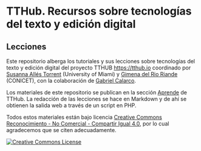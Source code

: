 # TTHub. Recursos sobre tecnologías del texto y edición digital

## Lecciones 

Este repositorio alberga los tutoriales y sus lecciones sobre tecnologías del texto y edición digital del proyecto TTHUB <https://tthub.io> coordinado por [Susanna Allés Torrent](http://susannalles.com) (University of Miami) y [Gimena del Rio Riande](https://www.aacademica.org/gimena.delrio.riande) (CONICET), con la colaboración de [Gabriel Calarco](https://www.aacademica.org/gabriel.calarco).

Los materiales de este repositorio se publican en la sección [Aprende](https://tthub.io/aprende) de TTHub. La redacción de las lecciones se hace en Markdown y de ahí se obtienen la salida web a través de un script en PHP.  

Todos estos materiales están bajo licencia <a rel="license" href="http://creativecommons.org/licenses/by-nc-sa/4.0/">Creative Commons  Reconocimiento - No Comercial - Compartir Igual 4.0</a>, por lo cual agradecemos que se citen adecuadamente.

<a rel="license" href="http://creativecommons.org/licenses/by-nc-sa/4.0/"><img alt="Creative Commons License" style="border-width:0" src="https://i.creativecommons.org/l/by-nc-sa/4.0/88x31.png" /></a>
 

